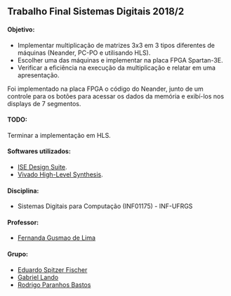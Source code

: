 Trabalho Final Sistemas Digitais 2018/2
-------------------------

#### Objetivo:
- Implementar multiplicação de matrizes 3x3 em 3 tipos diferentes de máquinas (Neander, PC-PO e utilisando HLS).
- Escolher uma das máquinas e implementar na placa FPGA Spartan-3E.
- Verificar a eficiência na execução da multiplicação e relatar em uma apresentação.

Foi implementado na placa FPGA o código do Neander, junto de um controle para os botões para acessar os dados da memória e exibí-los nos displays de 7 segmentos.

#### TODO:
Terminar a implementação em HLS.

#### Softwares utilizados:
- [ISE Design Suite](https://www.xilinx.com/products/design-tools/ise-design-suite.html).
- [Vivado High-Level Synthesis](https://www.xilinx.com/products/design-tools/vivado/integration/esl-design.html).

#### Disciplina:
- Sistemas Digitais para Computação (INF01175) - INF-UFRGS

#### Professor:
- [Fernanda Gusmao de Lima](http://www.inf.ufrgs.br/~fglima/)

#### Grupo:

- [Eduardo Spitzer Fischer](https://github.com/eduardofischer/)
- [Gabriel Lando](https://github.com/gabriel-lando/)
- [Rodrigo Paranhos Bastos](https://github.com/ropbastos/)
